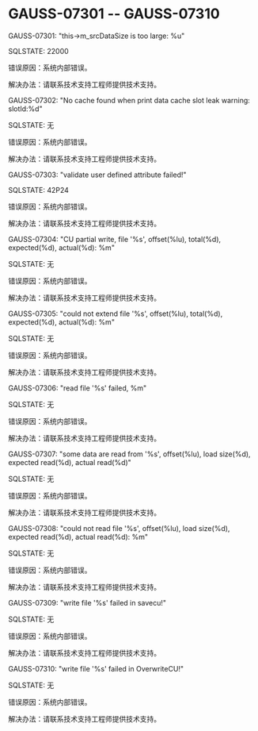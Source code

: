 # GAUSS-07301 -- GAUSS-07310<a name="ZH-CN_TOPIC_0302073192"></a>

GAUSS-07301: "this-\>m\_srcDataSize is too large: %u"

SQLSTATE: 22000

错误原因：系统内部错误。

解决办法：请联系技术支持工程师提供技术支持。

GAUSS-07302: "No cache found when print data cache slot leak warning: slotId:%d"

SQLSTATE: 无

错误原因：系统内部错误。

解决办法：请联系技术支持工程师提供技术支持。

GAUSS-07303: "validate user defined attribute failed!"

SQLSTATE: 42P24

错误原因：系统内部错误。

解决办法：请联系技术支持工程师提供技术支持。

GAUSS-07304: "CU partial write, file '%s', offset\(%lu\), total\(%d\), expected\(%d\), actual\(%d\): %m"

SQLSTATE: 无

错误原因：系统内部错误。

解决办法：请联系技术支持工程师提供技术支持。

GAUSS-07305: "could not extend file '%s', offset\(%lu\), total\(%d\), expected\(%d\), actual\(%d\): %m"

SQLSTATE: 无

错误原因：系统内部错误。

解决办法：请联系技术支持工程师提供技术支持。

GAUSS-07306: "read file '%s' failed, %m"

SQLSTATE: 无

错误原因：系统内部错误。

解决办法：请联系技术支持工程师提供技术支持。

GAUSS-07307: "some data are read from '%s', offset\(%lu\), load size\(%d\), expected read\(%d\), actual read\(%d\)"

SQLSTATE: 无

错误原因：系统内部错误。

解决办法：请联系技术支持工程师提供技术支持。

GAUSS-07308: "could not read file '%s', offset\(%lu\), load size\(%d\), expected read\(%d\), actual read\(%d\): %m"

SQLSTATE: 无

错误原因：系统内部错误。

解决办法：请联系技术支持工程师提供技术支持。

GAUSS-07309: "write file '%s' failed in savecu!"

SQLSTATE: 无

错误原因：系统内部错误。

解决办法：请联系技术支持工程师提供技术支持。

GAUSS-07310: "write file '%s' failed in OverwriteCU!"

SQLSTATE: 无

错误原因：系统内部错误。

解决办法：请联系技术支持工程师提供技术支持。

